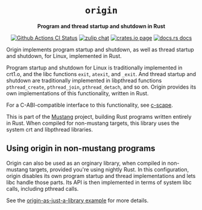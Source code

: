 <div align="center">
  <h1><code>origin</code></h1>

  <p>
    <strong>Program and thread startup and shutdown in Rust</strong>
  </p>

  <p>
    <a href="https://github.com/sunfishcode/mustang/actions?query=workflow%3ACI"><img src="https://github.com/sunfishcode/mustang/workflows/CI/badge.svg" alt="Github Actions CI Status" /></a>
    <a href="https://bytecodealliance.zulipchat.com/#narrow/stream/206238-general"><img src="https://img.shields.io/badge/zulip-join_chat-brightgreen.svg" alt="zulip chat" /></a>
    <a href="https://crates.io/crates/origin"><img src="https://img.shields.io/crates/v/origin.svg" alt="crates.io page" /></a>
    <a href="https://docs.rs/origin"><img src="https://docs.rs/origin/badge.svg" alt="docs.rs docs" /></a>
  </p>
</div>

Origin implements program startup and shutdown, as well as thread startup and
shutdown, for Linux, implemented in Rust.

Program startup and shutdown for Linux is traditionally implemented in crt1.o,
and the libc functions `exit`, `atexit`, and `_exit`. And thread startup and
shutdown are traditionally implemented in libpthread functions
`pthread_create`, `pthread_join`, `pthread_detach`, and so on. Origin provides
its own implementations of this functionality, written in Rust.

For a C-ABI-compatible interface to this functionality, see [c-scape].

This is part of the [Mustang] project, building Rust programs written entirely
in Rust. When compiled for non-mustang targets, this library uses the system
crt and libpthread libraries.

## Using origin in non-mustang programs

Origin can also be used as an orginary library, when compiled in non-mustang
targets, provided you're using nightly Rust. In this configuration, origin
disables its own program startup and thread implementations and lets libc
handle those parts. Its API is then implemented in terms of system libc calls,
including pthread calls.

See the [origin-as-just-a-library example] for more details.

[origin-as-just-a-library example]: https://github.com/sunfishcode/mustang/blob/main/test-crates/origin-as-just-a-library/README.md
[Mustang]: https://github.com/sunfishcode/mustang/
[c-scape]: https://crates.io/crates/c-scape/
